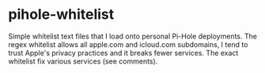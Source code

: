 # pihole-whitelist
Simple whitelist text files that I load onto personal Pi-Hole deployments. The regex whitelist allows all apple.com and icloud.com subdomains, I tend to trust Apple's privacy practices and it breaks fewer services. The exact whitelist fix various services (see comments).
